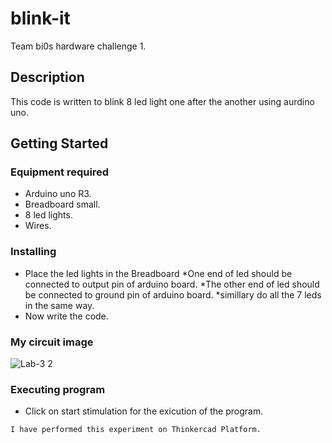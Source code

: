 # blink-it

Team bi0s hardware challenge 1.

## Description

This code is written to blink 8 led light one after the another using aurdino uno.

## Getting Started

### Equipment required

* Arduino uno R3.
* Breadboard small.
* 8 led lights.
* Wires.

### Installing

* Place the led lights in the Breadboard
*One end of led should be connected to output pin of arduino board.
*The other end of led should be connected to ground pin of arduino board.
*simillary do all the 7 leds in the same way.
* Now write the code.

### My circuit image
![Lab-3 2](https://user-images.githubusercontent.com/99203340/163721039-87c25cfa-f972-4cfe-9060-626ddcd865f8.png)

### Executing program

* Click on start stimulation for the exicution of the program.
```
I have performed this experiment on Thinkercad Platform.


